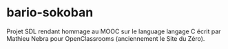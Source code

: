 # bario-sokoban
Projet SDL rendant hommage au MOOC sur le language langage C écrit par Mathieu Nebra pour OpenClassrooms (anciennement le Site du Zéro).
